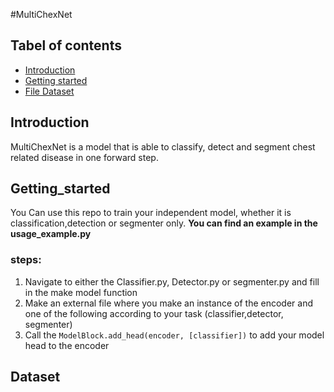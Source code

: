 #MultiChexNet

## Tabel of contents
- [Introduction](#Introduction)
- [Getting started](#Getting_started)
- [File Dataset ](#Dataset)

## Introduction
MultiChexNet is a model that is able to classify, detect and segment chest related disease in one forward step.
## Getting_started
You Can use this repo to train your independent model, whether it is classification,detection or segmenter only.
**You can find an example in the usage_example.py**
### steps:
1. Navigate to either the Classifier.py, Detector.py or segmenter.py and fill in the make model function    
2. Make an external file where you make an instance of the encoder and one of the following according to your task (classifier,detector, segmenter)
3. Call the ```ModelBlock.add_head(encoder, [classifier])``` to add your model head to the encoder 


## Dataset
